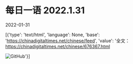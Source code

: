 # 每日一语 2022.1.31

2022-01-31

[{'type': 'text/html', 'language': None, 'base': 'https://chinadigitaltimes.net/chinese/feed', 'value': '全文：https://chinadigitaltimes.net/chinese/676367.html

![GitHub](https://chinadigitaltimes.net/chinese/files/2022/01/image-1643616836907.png)'}]